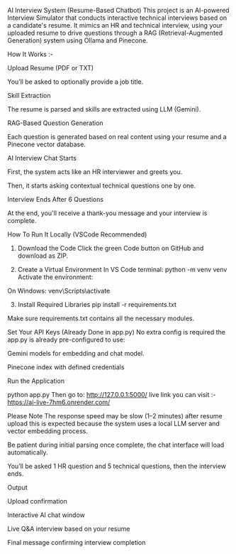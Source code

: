 AI Interview System (Resume-Based Chatbot)
This project is an AI-powered Interview Simulator that conducts interactive technical interviews based on a candidate's resume. It mimics an HR and technical interview, using your uploaded resume to drive questions through a RAG (Retrieval-Augmented Generation) system using Ollama and Pinecone.

How It Works :-

Upload Resume (PDF or TXT)

You’ll be asked to optionally provide a job title.

Skill Extraction

The resume is parsed and skills are extracted using LLM (Gemini).

RAG-Based Question Generation

Each question is generated based on real content using your resume and a Pinecone vector database.

AI Interview Chat Starts

First, the system acts like an HR interviewer and greets you.

Then, it starts asking contextual technical questions one by one.

Interview Ends After 6 Questions

At the end, you'll receive a thank-you message and your interview is complete.


How To Run It Locally (VSCode Recommended)

1. Download the Code
Click the green Code button on GitHub and download as ZIP.

2. Create a Virtual Environment
In VS Code terminal:
python -m venv venv
Activate the environment:

 On Windows:
 venv\Scripts\activate


3.  Install Required Libraries
pip install -r requirements.txt

Make sure requirements.txt contains all the necessary modules.

Set Your API Keys (Already Done in app.py)
No extra config is required the app.py is already pre-configured to use:

Gemini models for embedding and chat model.

Pinecone index with defined credentials

Run the Application

python app.py
Then go to: http://127.0.0.1:5000/
live link you can visit :- https://ai-live-7hm6.onrender.com/

Please Note
The response speed may be slow (1–2 minutes) after resume upload this is expected because the system uses a local LLM server and vector embedding process.

Be patient during initial parsing  once complete, the chat interface will load automatically.

You’ll be asked 1 HR question and 5 technical questions, then the interview ends.

Output

Upload confirmation

Interactive AI chat window

Live Q&A interview based on your resume

Final message confirming interview completion

